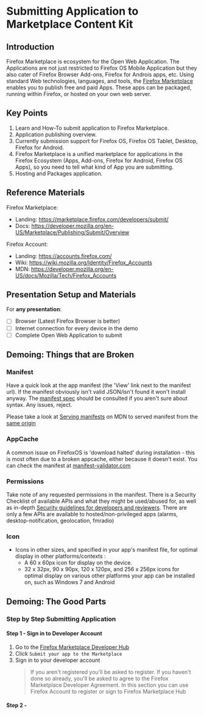 Submitting Application to Marketplace Content Kit
=================================================

Introduction
------------

Firefox Marketplace is ecosystem for the Open Web Application. The Applications
are not just restricted to Firefox OS Mobile Application but they also cater of
Firefox Browser Add-ons, Firefox for Androis apps, etc. Using standard Web
technologies, languages, and tools, the [Firefox
Marketplace](http://marketplace.firefox.com) enables you to publish free and
paid Apps. These apps can be packaged, running within Firefox, or hosted on
your own web server.

Key Points
----------

1. Learn and How-To submit application to Firefox Marketplace.
2. Application publishing overview.
3. Currently submission support for Firefox OS, Firefox OS Tablet, Desktop, Firefox for Android. 
4. Firefox Marketplace  is a unified marketplace for applications in the
   Firefox Ecosystem (Apps, Add-ons, Firefox for Android, Firefox OS Apps), so
you need to tell what kind of App you are submitting.
5. Hosting and Packages application.

Reference Materials
-------------------

Firefox Marketplace:

* Landing: https://marketplace.firefox.com/developers/submit/
* Docs:
  https://developer.mozilla.org/en-US/Marketplace/Publishing/Submit/Overview


Firefox Account: 
* Landing: https://accounts.firefox.com/
* Wiki: https://wiki.mozilla.org/Identity/Firefox_Accounts
* MDN: https://developer.mozilla.org/en-US/docs/Mozilla/Tech/Firefox_Accounts

Presentation Setup and Materials
--------------------------------

For __any presentation__:

- [ ] Browser (Latest Firefox Browser is better)
- [ ] Internet connection for every device in the demo
- [ ] Complete Open Web Application to submit

Demoing: Things that are Broken
-------------------------------

### Manifest

Have a quick look at the app manifest (the 'View' link next to the manifest
url). If the manifest obviously isn't valid JSON/isn't found it won't install
anyway. The [manifest spec](https://developer.mozilla.org/docs/Apps/Manifest) should be consulted if you aren't sure about syntax.
Any issues, reject.

Please take a look at [Serving
manifests](https://developer.mozilla.org/en-US/Apps/Build/Manifest#Serving_manifests) on MDN to served manifest from the [same origin](https://developer.mozilla.org/en-US/Apps/Build/Building_apps_for_Firefox_OS/App_manifest_FAQ#What_is_an_origin.3F)

### AppCache

A common issue on FirefoxOS is 'download halted' during installation - this is
most often due to a broken appcache, either because it doesn't exist. You can
check the manifest at [manifest-validator.com](http://manifest-validator.com/)

### Permissions

Take note of any requested permissions in the manifest. There is a Security
Checklist of available APIs and what they might be used/abused for, as well as
in-depth [Security guidelines for developers and reviewers](https://developer.mozilla.org/en-US/docs/Web/Apps/Security_guidelines). There are only a few
APIs are available to hosted/non-privileged apps (alarms, desktop-notification,
geolocation, fmradio) 

### Icon

* Icons in other sizes, and specified in your app's manifest file, for optimal
  display in other platforms/contexts :
	- A 60 x 60px icon for display on the device.
	- 32 x 32px, 90 x 90px, 120 x 120px, and 256 x 256px icons for optimal display on various other platforms your app can be installed on, such as Windows 7 and Android

Demoing: The Good Parts
-----------------------

### Step by Step Submitting Application

#### Step 1 - Sign in to Developer Account

1. Go to the [Firefox Marketplace Developer
   Hub](https://marketplace.firefox.com/developers/)
2. Click `Submit your app to the Marketplace`
3. Sign in to your developer account
	> If you aren't registered you'll be asked to register.
	> If you haven't done so already, you'll be asked to agree to the Firefox Marketplace Developer Agreement. 
	> In this section you can use Firefox Account to register or sign to Firefox Marketplace Hub

#### Step 2 - 
